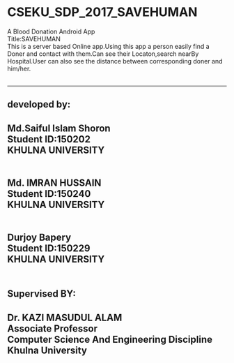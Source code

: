 # CSEKU_SDP_2017_SAVEHUMAN<br>
A Blood Donation Android App<br>
Title:SAVEHUMAN<br>
This is a server based Online app.Using this app a person easily find a Doner and contact with them.Can see their Locaton,search nearBy Hospital.User can also see the distance between corresponding doner and him/her.<br><br>

---------------------------
developed by:
---------------------------
Md.Saiful Islam Shoron<br>
Student ID:150202<br>
KHULNA UNIVERSITY<br>
<br><br>
Md. IMRAN HUSSAIN<br>
Student ID:150240<br>
KHULNA UNIVERSITY<br>
<br><br>
Durjoy Bapery<br>
Student ID:150229<br>
KHULNA UNIVERSITY<br><br>
----------------------------
Supervised BY:
----------------------------
Dr. KAZI MASUDUL ALAM<br>
Associate Professor<br>
Computer Science And Engineering Discipline<br>
Khulna University<br>
----------------------------

